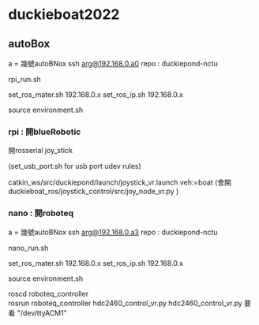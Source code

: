 # duckieboat2022

## autoBox 
a = 幾號autoBNox 
ssh arg@192.168.0.a0 
repo : duckiepond-nctu 

rpi_run.sh

set_ros_mater.sh 192.168.0.x 
set_ros_ip.sh 192.168.0.x 

source environment.sh 

### rpi : 開blueRobotic

開rosserial joy_stick 

(set_usb_port.sh for usb port udev rules)

catkin_ws/src/duckiepond/launch/joystick_vr.launch veh:=boat
(會開duckieboat_ros/joystick_control/src/joy_node_vr.py )

### nano : 開roboteq
a = 幾號autoBNox 
ssh arg@192.168.0.a3 
repo : duckiepond-nctu 

nano_run.sh

set_ros_mater.sh 192.168.0.x 
set_ros_ip.sh 192.168.0.x 

source environment.sh

roscd roboteq_controller  
rosrun roboteq_controller hdc2460_control_vr.py 
hdc2460_control_vr.py 要看 "/dev/ttyACM1"  
